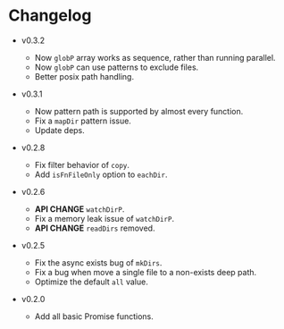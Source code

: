 # Changelog

- v0.3.2

  - Now `globP` array works as sequence, rather than running parallel.
  - Now `globP` can use patterns to exclude files.
  - Better posix path handling.

- v0.3.1

  - Now pattern path is supported by almost every function.
  - Fix a `mapDir` pattern issue.
  - Update deps.

- v0.2.8

  - Fix filter behavior of `copy`.
  - Add `isFnFileOnly` option to `eachDir`.

- v0.2.6

  - **API CHANGE** `watchDirP`.
  - Fix a memory leak issue of `watchDirP`.
  - **API CHANGE** `readDirs` removed.

- v0.2.5

  - Fix the async exists bug of `mkDirs`.
  - Fix a bug when move a single file to a non-exists deep path.
  - Optimize the default `all` value.

- v0.2.0

  - Add all basic Promise functions.
